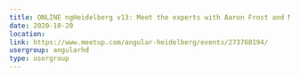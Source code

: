 ```yaml
---
title: ONLINE ngHeidelberg v13: Meet the experts with Aaron Frost and Mark Thompson
date: 2020-10-20
location: 
link: https://www.meetup.com/angular-heidelberg/events/273768194/
usergroup: angularhd
type: usergroup
---
```

